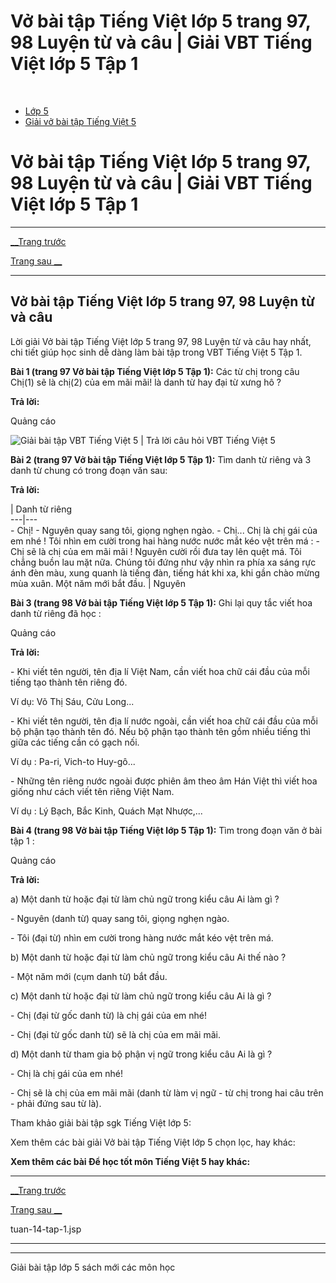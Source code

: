 # Vở bài tập Tiếng Việt lớp 5 trang 97, 98 Luyện từ và câu | Giải VBT Tiếng Việt lớp 5 Tập 1

﻿

  * [Lớp 5](https://vietjack.com/series/lop-5.jsp)
  * [Giải vở bài tập Tiếng Việt 5](https://vietjack.com/giai-vo-bai-tap-tieng-viet-5/index.jsp)



# Vở bài tập Tiếng Việt lớp 5 trang 97, 98 Luyện từ và câu | Giải VBT Tiếng Việt lớp 5 Tập 1

* * *

[__Trang trước](https://vietjack.com/giai-vo-bai-tap-tieng-viet-5/tuan-14-tap-1.jsp)

[Trang sau __](https://vietjack.com/giai-vo-bai-tap-tieng-viet-5/tuan-14-tap-1.jsp)

* * *

## Vở bài tập Tiếng Việt lớp 5 trang 97, 98 Luyện từ và câu

Lời giải Vở bài tập Tiếng Việt lớp 5 trang 97, 98 Luyện từ và câu hay nhất, chi tiết giúp học sinh dễ dàng làm bài tập trong VBT Tiếng Việt 5 Tập 1.

**Bài 1 (trang 97 Vở bài tập Tiếng Việt lớp 5 Tập 1):** Các từ chị trong câu Chị(1) sẽ là chị(2) của em mãi mãi! là danh từ hay đại từ xưng hô ?

**Trả lời:**

Quảng cáo

![Giải bài tập VBT Tiếng Việt 5 | Trả lời câu hỏi VBT Tiếng Việt 5](https://vietjack.com/giai-vo-bai-tap-tieng-viet-5/images/luyen-tu-va-cau-tuan-14-trang-97-98-tap-1.PNG)

**Bài 2 (trang 97 Vở bài tập Tiếng Việt lớp 5 Tập 1):** Tìm danh từ riêng và 3 danh từ chung có trong đoạn văn sau:

**Trả lời:**

| Danh từ riêng  
---|---  
\- Chị! - Nguyên quay sang tôi, giọng nghẹn ngào. - Chị... Chị là chị gái của em nhé ! Tôi nhìn em cười trong hai hàng nước nước mắt kéo vệt trên má : \- Chị sẽ là chị của em mãi mãi ! Nguyên cười rồi đưa tay lên quệt má. Tôi chẳng buồn lau mặt nữa. Chúng tôi đứng như vậy nhìn ra phía xa sáng rực ánh đèn màu, xung quanh là tiếng đàn, tiếng hát khi xa, khi gần chào mừng mùa xuân. Một năm mới bắt đầu.  | Nguyên  
  
**Bài 3 (trang 98 Vở bài tập Tiếng Việt lớp 5 Tập 1):** Ghi lại quy tắc viết hoa danh từ riêng đã học :

Quảng cáo

**Trả lời:**

\- Khi viết tên người, tên địa lí Việt Nam, cần viết hoa chữ cái đầu của mỗi tiếng tạo thành tên riêng đó. 

Ví dụ: Võ Thị Sáu, Cửu Long... 

\- Khi viết tên người, tên địa lí nước ngoài, cần viết hoa chữ cái đầu của mỗi bộ phận tạo thành tên đó. Nếu bộ phận tạo thành tên gồm nhiều tiếng thì giữa các tiếng cần có gạch nối. 

Ví dụ : Pa-ri, Vich-to Huy-gô... 

\- Những tên riêng nước ngoài được phiên âm theo âm Hán Việt thì viết hoa giống như cách viết tên riêng Việt Nam. 

Ví dụ : Lý Bạch, Bắc Kinh, Quách Mạt Nhược,... 

**Bài 4 (trang 98 Vở bài tập Tiếng Việt lớp 5 Tập 1):** Tìm trong đoạn văn ở bài tập 1 :

Quảng cáo

**Trả lời:**

a) Một danh từ hoặc đại từ làm chủ ngữ trong kiểu câu Ai làm gì ? 

\- Nguyên (danh từ) quay sang tôi, giọng nghẹn ngào. 

\- Tôi (đại từ) nhìn em cười trong hàng nước mắt kéo vệt trên má. 

b) Một danh từ hoặc đại từ làm chủ ngữ trong kiểu câu Ai thế nào ? 

\- Một năm mới (cụm danh từ) bắt đầu. 

c) Một danh từ hoặc đại từ làm chủ ngữ trong kiểu câu Ai là gì ? 

\- Chị (đại từ gốc danh từ) là chị gái của em nhé! 

\- Chị (đại từ gốc danh từ) sẽ là chị của em mãi mãi. 

d) Một danh từ tham gia bộ phận vị ngữ trong kiểu câu Ai là gì ? 

\- Chị là chị gái của em nhé! 

\- Chị sẽ là chị của em mãi mãi (danh từ làm vị ngữ - từ chị trong hai câu trên - phải đứng sau từ là). 

Tham khảo giải bài tập sgk Tiếng Việt lớp 5:

Xem thêm các bài giải Vở bài tập Tiếng Việt lớp 5 chọn lọc, hay khác:

**Xem thêm các bài Để học tốt môn Tiếng Việt 5 hay khác:**

* * *

[__Trang trước](https://vietjack.com/giai-vo-bai-tap-tieng-viet-5/tuan-14-tap-1.jsp)

[Trang sau __](https://vietjack.com/giai-vo-bai-tap-tieng-viet-5/tuan-14-tap-1.jsp)

tuan-14-tap-1.jsp

* * *

* * *

Giải bài tập lớp 5 sách mới các môn học
